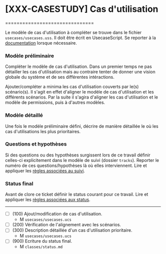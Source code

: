 # [XXX-CASESTUDY] Cas d'utilisation
===============================

Le modèle de cas d'utilisation à compléter se trouve dans le fichier
``usecases/usecases.uss``. Il doit être écrit en UsecaseScript.
Se reporter à la [documentation](https://modelscript.readthedocs.io/en/latest/scripts/usescases/index.html) lorsque nécessaire.

### Modèle préliminaire 

Compléter le modèle de cas d'utilisation. Dans un premier temps
ne pas détailler les cas d'utilisation mais au contraire tenter
de donner une vision globale du système et de ses différentes 
intéractions.

Ajouter/compléter a minima les cas d'utilisation couverts par 
le(s) scénario(s). Il s'agit en
effet d'aligner le modèle de cas d'utilisation et les différents
scénarios. Par la suite il s'agira d'aligner les cas d'utilisation
et le modèle de permissions, puis à d'autres modèles.

### Modèle détaillé

Une fois le modèle préliminaire défini, décrire de manière détaillée
le où les cas d'utilisations les plus prioritaires.

### Questions et hypothèses

Si des questions ou des hypothèses surgissent lors de ce travail
définir celles-ci explicitement dans le modèle de suivi
(dossier ``tracks``). Reporter le numéro de ces questions/hypothèses
là où elles interviennent. Lire et appliquer les [règles associées au suivi](https://modelscript.readthedocs.io/en/latest/scripts/tracks/index.html#rules). 
 
### Status final

Avant de clore ce ticket définir le status courant pour ce travail. Lire et appliquer les [règles associées aux status](https://modelscript.readthedocs.io/en/latest/methods/status.html#rules).

________

- [ ] (100) Ajout/modification de cas d'utilisation.
    - M ``usecases/usecases.ucs``
- [ ] (200) Vérification de l'alignement avec les scénarios.
- [ ] (300) Description détaillée d'un cas d'utilisation prioritaire.
    - M ``usecases/usecases.ucs``
- [ ] (900) Ecriture du status final.
    - M ``classes/status.md``

    
